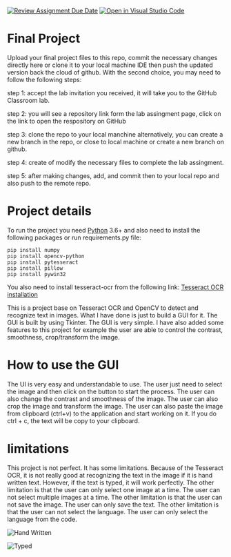 [![Review Assignment Due Date](https://classroom.github.com/assets/deadline-readme-button-24ddc0f5d75046c5622901739e7c5dd533143b0c8e959d652212380cedb1ea36.svg)](https://classroom.github.com/a/FI-MP__o)
[![Open in Visual Studio Code](https://classroom.github.com/assets/open-in-vscode-718a45dd9cf7e7f842a935f5ebbe5719a5e09af4491e668f4dbf3b35d5cca122.svg)](https://classroom.github.com/online_ide?assignment_repo_id=13019676&assignment_repo_type=AssignmentRepo)

# Final Project
Upload your final project files to this repo, commit the necessary changes directly here or clone it to your local machine IDE then push the updated version back the cloud of github. With the second choice, you may need to follow the following steps:

step 1: accept the lab invitation you received, it will take you to the GitHub Classroom lab.

step 2: you will see a repository link form the lab assingment page, click on the link to open the respository on GitHub

step 3: clone the repo to your local manchine alternatively, you can create a new branch in the repo, or close to local machine or create a new branch on github.

step 4: create of modify the necessary files to complete the lab assingment.

step 5: after making changes, add, and commit then to your local repo and also push to the remote repo.

# Project details

To run the project you need [Python](https://www.python.org/downloads/) 3.6+ and also need to install the following packages or run requirements.py file:
```
pip install numpy
pip install opencv-python
pip install pytesseract
pip install pillow
pip install pywin32
```
You also need to install tesseract-ocr from the following link:
[Tesseract OCR installation](https://tesseract-ocr.github.io/tessdoc/Installation.html)

This is a project base on Tesseract OCR and OpenCV to detect and recognize text in images. What
I have done is just to build a GUI for it. The GUI is built by using Tkinter. The GUI is very simple. I have also added some features to this project for example the user are able to control
the contrast, smoothness, crop/transform the image.

# How to use the GUI

The UI is very easy and understandable to use. The user just need to select the image and then
click on the button to start the process. The user can also change the contrast and smoothness
of the image. The user can also crop the image and transform the image. The user can also
paste the image from clipboard (ctrl+v) to the application and start working on it. If you do
ctrl + c, the text will be copy to your clipboard.

# limitations

This project is not perfect. It has some limitations. Because of the Tesseract OCR, it is not
really good at recognizing the text in the image if it is hand written text. However, if the text
is typed, it will work perfectly. The other limitation is that the user can only select one image
at a time. The user can not select multiple images at a time. The other limitation is that the user can not save the image. The user can only save the text. The other limitation is that the user can not select the language. The user can only select the language from the code.

![Hand Written](hand.png)

![Typed](typed.png)